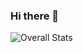 ### Hi there 👋


![Overall Stats](https://github-readme-stats.vercel.app/api?username=MxDkl&count_private=true&show_icons=true&hide=contribs&theme=dark)
